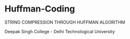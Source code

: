 # Huffman-Coding
STRING COMPRESSION THROUGH HUFFMAN ALGORITHM

Deepak Singh
College - Delhi Technological University
